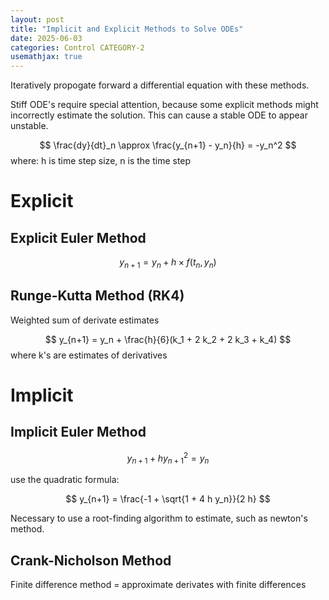```yaml
---
layout: post
title: "Implicit and Explicit Methods to Solve ODEs"
date: 2025-06-03
categories: Control CATEGORY-2
usemathjax: true
---
```


Iteratively propogate forward a differential equation with these methods.

Stiff ODE's require special attention, because some explicit methods might incorrectly estimate the solution. This can cause a stable ODE to appear unstable.

$$
\frac{dy}{dt}_n \approx \frac{y_{n+1} - y_n}{h} = -y_n^2
$$
where: 
h is time step size, n is the time step

# Explicit
## Explicit Euler Method

$$
y_{n+1} = y_n + h \times f(t_n, y_n)
$$

## Runge-Kutta Method (RK4)

Weighted sum of derivate estimates

$$
y_{n+1} = y_n + \frac{h}{6}(k_1 + 2 k_2 + 2 k_3 + k_4)
$$
where k's are estimates of derivatives

# Implicit
## Implicit Euler Method

$$
y_{n+1} + h y_{n+1}^2 = y_n
$$

use the quadratic formula:

$$
y_{n+1} = \frac{-1 + \sqrt{1 + 4 h y_n}}{2 h}
$$

Necessary to use a root-finding algorithm to estimate, such as newton's method.

## Crank-Nicholson Method

Finite difference method = approximate derivates with finite differences

